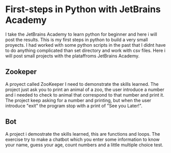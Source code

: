 # First-steps in Python with JetBrains Academy
I take the JetBrains Academy to learn python for beginner and here i will post the results. This is my first steps in python to build a very small proyects. I had worked with some python scripts in the past that I didnt have to do anything complicated than set directory and work with csv files. Here i will post small projects with the plataffroms JetBrains Academy.

## Zookeper
A proyect called ZooKeeper I need to demonstrate the skills learned. 
The project just ask you to print an animal of a zoo, the user introduce a number and i needed to check to animal that correspond to that number and print it.
The project keep asking for a number and printing, but when the user introduce "exit" the program stop with a print of "See you Later!".  


## Bot
A project i demostrate the skills learned, this are functions and loops.
The exercise try to make a chatbot which you enter some information to know your name, guess your age, count numbers and a little multiple choice test.
